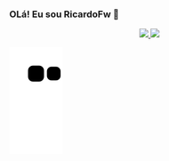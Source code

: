 ### OLá! Eu sou RicardoFw 👋


<div align="center">
  <a href="https://github.com/RicardoFW">
  <img height="150em" src="https://github-readme-stats.vercel.app/api?username=RicardoFW&show_icons=true&theme=dracula&include_all_commits=true&count_private=true"/>
    
  <img height="150em" src="https://github-readme-stats.vercel.app/api/top-langs/?username=RicardoFW&layout=compact&langs_count=7&theme=dracula"/>
</div>
  
 <div>
   
  ![Snake animation](https://github.com/RicardoFW/RicardoFW/blob/output/github-contribution-grid-snake.svg)
   
 </div>
